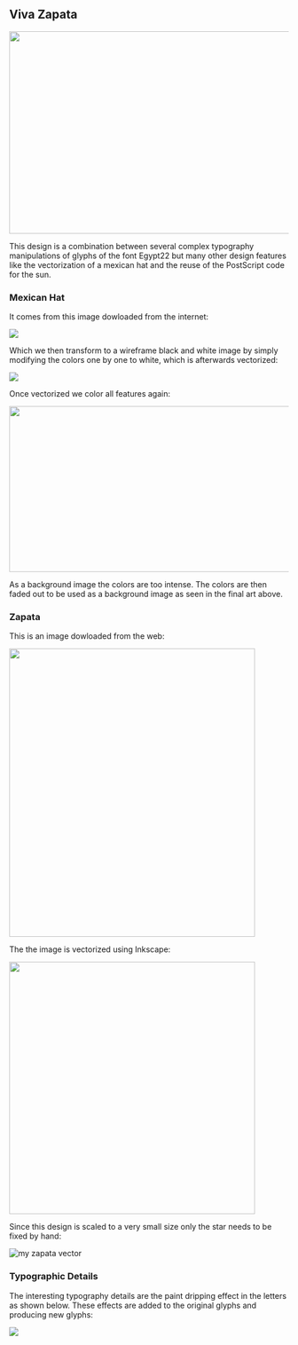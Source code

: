 
## Viva Zapata

<p align="left">
  <img src="https://user-images.githubusercontent.com/80269251/157075083-03f20635-e60b-4e1c-bc63-f52a9d95303e.png" width="511" height="365">
</p>

This design is a combination between several complex typography manipulations of glyphs of the font Egypt22 but many other design features like the vectorization of a mexican hat and the reuse of the PostScript code for the sun.

### Mexican Hat

It comes from this image dowloaded from the internet:
<p align="left">
  <img src="https://user-images.githubusercontent.com/80269251/157078417-c540b29c-c3c4-48a0-a27b-4b51de88fb5d.jpg">
</p>

Which we then transform to a wireframe black and white image by simply modifying the colors one by one to white, which is afterwards vectorized:

<p align="left">
  <img src="https://user-images.githubusercontent.com/80269251/157092302-ad5d2bd1-e743-4cd2-bfd8-213f2605d2e9.jpg">
</p>

Once vectorized we color all features again:

<p align="left">
  <img src="https://user-images.githubusercontent.com/80269251/157093296-97f96cb3-07cd-46f6-b554-41166addc373.png" width="626" height="299">
</p>

As a background image the colors are too intense. The colors are then faded out to be used as a background image as seen in the final art above.

### Zapata

This is an image dowloaded from the web:

<p align="left">
  <img src="https://user-images.githubusercontent.com/80269251/157272849-ef65c2de-80e0-4abd-bc98-e47b8c4f9a38.png" width="443" height="520">
</p>

The the image is vectorized using Inkscape:

<p align="left">
  <img src="https://user-images.githubusercontent.com/80269251/157275693-cbab2364-6c9c-4501-8aff-d1545f9d8b1d.png" width="443" height="455">
</p>

Since this design is scaled to a very small size only the star needs to be fixed by hand:

![my zapata vector](https://user-images.githubusercontent.com/80269251/157277620-ffc54feb-3883-4772-88f9-c5a6a11766b9.png)

### Typographic Details

The interesting typography details are the paint dripping effect in the letters as shown below. These effects are added to the original glyphs and producing new glyphs:

<p align="left">
  <img src="https://user-images.githubusercontent.com/80269251/157312350-cf64d662-db2b-4bc9-9342-66aa71b5e1ee.png">
</p>
